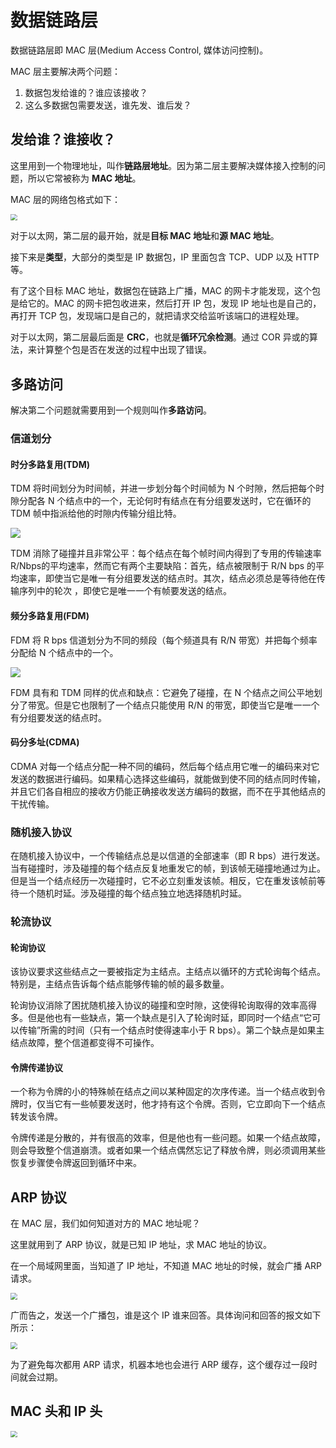# 数据链路层

数据链路层即 MAC 层(Medium Access Control, 媒体访问控制)。

MAC 层主要解决两个问题：

1. 数据包发给谁的？谁应该接收？
2. 这么多数据包需要发送，谁先发、谁后发？

## 发给谁？谁接收？

这里用到一个物理地址，叫作**链路层地址**。因为第二层主要解决媒体接入控制的问题，所以它常被称为 **MAC 地址**。

MAC 层的网络包格式如下：

<img src="https://tva1.sinaimg.cn/large/006tNbRwgy1gb9uz6hm9bj30ln06z74v.jpg" style="zoom:67%;" />

对于以太网，第二层的最开始，就是**目标 MAC 地址**和**源 MAC 地址**。

接下来是**类型**，大部分的类型是 IP 数据包，IP 里面包含 TCP、UDP 以及 HTTP 等。

有了这个目标 MAC 地址，数据包在链路上广播，MAC 的网卡才能发现，这个包是给它的。MAC 的网卡把包收进来，然后打开 IP 包，发现 IP 地址也是自己的，再打开 TCP 包，发现端口是自己的，就把请求交给监听该端口的进程处理。

对于以太网，第二层最后面是 **CRC**，也就是**循环冗余检测**。通过 COR 异或的算法，来计算整个包是否在发送的过程中出现了错误。

## 多路访问

解决第二个问题就需要用到一个规则叫作**多路访问**。

### 信道划分

#### 时分多路复用(TDM)

TDM 将时间划分为时间帧，并进一步划分每个时间帧为 N 个时隙，然后把每个时隙分配各 N 个结点中的一个，无论何时有结点在有分组要发送时，它在循环的 TDM 帧中指派给他的时隙内传输分组比特。

![](https://tva1.sinaimg.cn/large/006tNbRwgy1gb9whvv2i3j30e2048gmi.jpg)

TDM 消除了碰撞并且非常公平：每个结点在每个帧时间内得到了专用的传输速率R/Nbps的平均速率，然而它有两个主要缺陷：首先，结点被限制于 R/N bps 的平均速率，即使当它是唯一有分组要发送的结点时。其次，结点必须总是等待他在传输序列中的轮次 ，即使它是唯一一个有帧要发送的结点。

#### 频分多路复用(FDM)

FDM 将 R bps 信道划分为不同的频段（每个频道具有 R/N 带宽）并把每个频率分配给 N 个结点中的一个。

![](https://tva1.sinaimg.cn/large/006tNbRwgy1gb9wjp6fp3j30bb05wacc.jpg)

FDM 具有和 TDM 同样的优点和缺点：它避免了碰撞，在 N 个结点之间公平地划分了带宽。但是它也限制了一个结点只能使用 R/N 的带宽，即使当它是唯一一个有分组要发送的结点时。

#### 码分多址(CDMA)

CDMA 对每一个结点分配一种不同的编码，然后每个结点用它唯一的编码来对它发送的数据进行编码。如果精心选择这些编码，就能做到使不同的结点同时传输，并且它们各自相应的接收方仍能正确接收发送方编码的数据，而不在乎其他结点的干扰传输。

### 随机接入协议

在随机接入协议中，一个传输结点总是以信道的全部速率（即 R bps）进行发送。当有碰撞时，涉及碰撞的每个结点反复地重发它的帧，到该帧无碰撞地通过为止。但是当一个结点经历一次碰撞时，它不必立刻重发该帧。相反，它在重发该帧前等待一个随机时延。涉及碰撞的每个结点独立地选择随机时延。

### 轮流协议

#### 轮询协议

该协议要求这些结点之一要被指定为主结点。主结点以循环的方式轮询每个结点。特别是，主结点告诉每个结点能够传输的帧的最多数量。

轮询协议消除了困扰随机接入协议的碰撞和空时隙，这使得轮询取得的效率高得多。但是他也有一些缺点，第一个缺点是引入了轮询时延，即同时一个结点“它可以传输”所需的时间（只有一个结点时使得速率小于 R bps）。第二个缺点是如果主结点故障，整个信道都变得不可操作。

#### 令牌传递协议

一个称为令牌的小的特殊帧在结点之间以某种固定的次序传递。当一个结点收到令牌时，仅当它有一些帧要发送时，他才持有这个令牌。否则，它立即向下一个结点转发该令牌。

令牌传递是分散的，并有很高的效率，但是他也有一些问题。如果一个结点故障，则会导致整个信道崩溃。或者如果一个结点偶然忘记了释放令牌，则必须调用某些恢复步骤使令牌返回到循环中来。



## ARP 协议

在 MAC 层，我们如何知道对方的 MAC 地址呢？

这里就用到了 ARP 协议，就是已知 IP 地址，求 MAC 地址的协议。

在一个局域网里面，当知道了 IP 地址，不知道 MAC 地址的时候，就会广播 ARP 请求。

<img src="https://tva1.sinaimg.cn/large/006tNbRwgy1gb9w2w1e66j30gq0g3di7.jpg" style="zoom: 67%;" />

广而告之，发送一个广播包，谁是这个 IP 谁来回答。具体询问和回答的报文如下所示：

<img src="https://tva1.sinaimg.cn/large/006tNbRwgy1gb9w3q55toj30sy0760u4.jpg" style="zoom: 67%;" />

为了避免每次都用 ARP 请求，机器本地也会进行 ARP 缓存，这个缓存过一段时间就会过期。

## MAC 头和 IP 头

<img src="https://tva1.sinaimg.cn/large/006tNbRwgy1gba611ckgoj30k50q940s.jpg" style="zoom:67%;" />